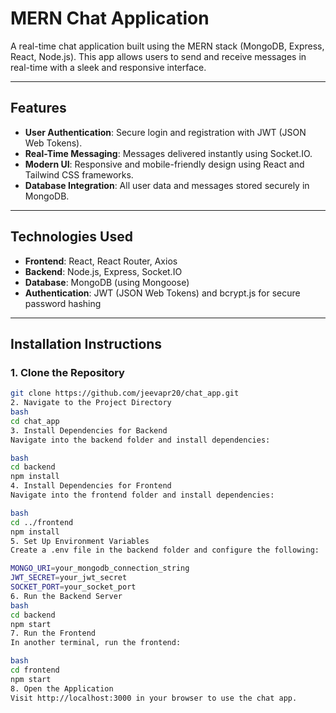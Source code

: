 # MERN Chat Application

A real-time chat application built using the MERN stack (MongoDB, Express, React, Node.js). This app allows users to send and receive messages in real-time with a sleek and responsive interface.

---

## Features
- **User Authentication**: Secure login and registration with JWT (JSON Web Tokens).
- **Real-Time Messaging**: Messages delivered instantly using Socket.IO.
- **Modern UI**: Responsive and mobile-friendly design using React and Tailwind CSS frameworks.
- **Database Integration**: All user data and messages stored securely in MongoDB.

---

## Technologies Used
- **Frontend**: React, React Router, Axios
- **Backend**: Node.js, Express, Socket.IO
- **Database**: MongoDB (using Mongoose)
- **Authentication**: JWT (JSON Web Tokens) and bcrypt.js for secure password hashing

---

## Installation Instructions

### 1. Clone the Repository
```bash
git clone https://github.com/jeevapr20/chat_app.git
2. Navigate to the Project Directory
bash
cd chat_app
3. Install Dependencies for Backend
Navigate into the backend folder and install dependencies:

bash
cd backend
npm install
4. Install Dependencies for Frontend
Navigate into the frontend folder and install dependencies:

bash
cd ../frontend
npm install
5. Set Up Environment Variables
Create a .env file in the backend folder and configure the following:

MONGO_URI=your_mongodb_connection_string
JWT_SECRET=your_jwt_secret
SOCKET_PORT=your_socket_port
6. Run the Backend Server
bash
cd backend
npm start
7. Run the Frontend
In another terminal, run the frontend:

bash
cd frontend
npm start
8. Open the Application
Visit http://localhost:3000 in your browser to use the chat app.
